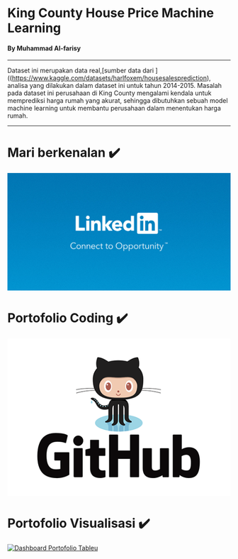 # King County House Price Machine Learning

#### By Muhammad Al-farisy
<hr>

Dataset ini merupakan data real,[sumber data dari ]((https://www.kaggle.com/datasets/harlfoxem/housesalesprediction), analisa yang dilakukan dalam dataset ini untuk tahun 2014-2015. Masalah pada dataset ini perusahaan di King County mengalami kendala untuk memprediksi harga rumah yang akurat, sehingga dibutuhkan sebuah model machine learning untuk membantu perusahaan dalam menentukan harga rumah.

<hr>


# Mari berkenalan :heavy_check_mark:
[![Avenger](https://github.com/mhdalfarisy/CRUD-Program-Stock-Barang-Gudang/blob/main/image/Linkedin.jpg)](https://www.linkedin.com/in/m-alfarisy97/)


# Portofolio Coding :heavy_check_mark:
[![Github](https://github.com/mhdalfarisy/CRUD-Program-Stock-Barang-Gudang/blob/main/image/github-logo-tile.png)](https://github.com/mhdalfarisy)


# Portofolio Visualisasi :heavy_check_mark:
[![Dashboard Portofolio Tableu](https://github.com/mhdalfarisy/Capstone-Project-Modul-1---Program-Stock-Barang-Gudang-/blob/main/image/Tableau-Server-1.jpg)](https://public.tableau.com/app/profile/muhammad.al.farisy6147)
